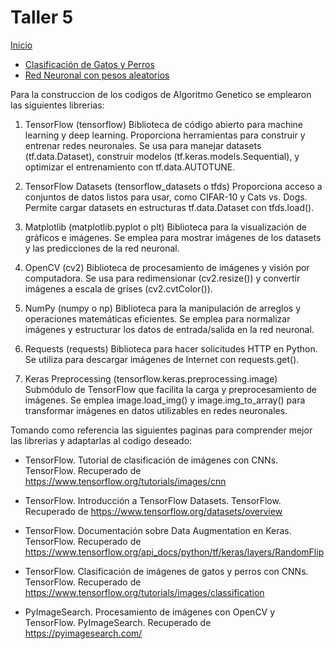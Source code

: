 # Taller 5
[Inicio](/README.md)
- [Clasificación de Gatos y Perros](/neural-network/Taller%205%20Clasificacion%20de%20Gatos%20y%20Perros.ipynb)
- [Red Neuronal con pesos aleatorios](/neural-network/Taller%205%20Red%20Neuronal%20con%20Pesos%20Aleatorios.ipynb)

Para la construccion de los codigos de Algoritmo Genetico se emplearon las siguientes librerias: 

1. TensorFlow (tensorflow)
Biblioteca de código abierto para machine learning y deep learning.
Proporciona herramientas para construir y entrenar redes neuronales.
Se usa para manejar datasets (tf.data.Dataset), construir modelos (tf.keras.models.Sequential), y optimizar el entrenamiento con tf.data.AUTOTUNE.

2. TensorFlow Datasets (tensorflow_datasets o tfds)
Proporciona acceso a conjuntos de datos listos para usar, como CIFAR-10 y Cats vs. Dogs.
Permite cargar datasets en estructuras tf.data.Dataset con tfds.load().

3. Matplotlib (matplotlib.pyplot o plt)
Biblioteca para la visualización de gráficos e imágenes.
Se emplea para mostrar imágenes de los datasets y las predicciones de la red neuronal.

4. OpenCV (cv2)
Biblioteca de procesamiento de imágenes y visión por computadora.
Se usa para redimensionar (cv2.resize()) y convertir imágenes a escala de grises (cv2.cvtColor()).

5. NumPy (numpy o np)
Biblioteca para la manipulación de arreglos y operaciones matemáticas eficientes.
Se emplea para normalizar imágenes y estructurar los datos de entrada/salida en la red neuronal.

6. Requests (requests)
Biblioteca para hacer solicitudes HTTP en Python.
Se utiliza para descargar imágenes de Internet con requests.get().

7. Keras Preprocessing (tensorflow.keras.preprocessing.image)
Submódulo de TensorFlow que facilita la carga y preprocesamiento de imágenes.
Se emplea image.load_img() y image.img_to_array() para transformar imágenes en datos utilizables en redes neuronales.

Tomando como referencia las siguientes paginas para comprender mejor las librerias y adaptarlas al codigo deseado: 

- TensorFlow. Tutorial de clasificación de imágenes con CNNs. TensorFlow. Recuperado de https://www.tensorflow.org/tutorials/images/cnn

- TensorFlow. Introducción a TensorFlow Datasets. TensorFlow. Recuperado de https://www.tensorflow.org/datasets/overview

- TensorFlow. Documentación sobre Data Augmentation en Keras. TensorFlow. Recuperado de https://www.tensorflow.org/api_docs/python/tf/keras/layers/RandomFlip

- TensorFlow. Clasificación de imágenes de gatos y perros con CNNs. TensorFlow. Recuperado de https://www.tensorflow.org/tutorials/images/classification

- PyImageSearch. Procesamiento de imágenes con OpenCV y TensorFlow. PyImageSearch. Recuperado de https://pyimagesearch.com/